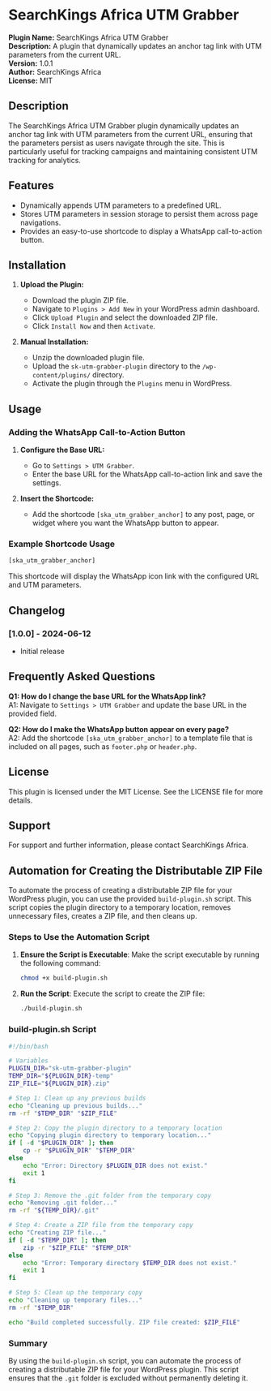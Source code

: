 # SearchKings Africa UTM Grabber

**Plugin Name:** SearchKings Africa UTM Grabber  
**Description:** A plugin that dynamically updates an anchor tag link with UTM parameters from the current URL.  
**Version:** 1.0.1  
**Author:** SearchKings Africa  
**License:** MIT  

## Description

The SearchKings Africa UTM Grabber plugin dynamically updates an anchor tag link with UTM parameters from the current URL, ensuring that the parameters persist as users navigate through the site. This is particularly useful for tracking campaigns and maintaining consistent UTM tracking for analytics.

## Features

- Dynamically appends UTM parameters to a predefined URL.
- Stores UTM parameters in session storage to persist them across page navigations.
- Provides an easy-to-use shortcode to display a WhatsApp call-to-action button.

## Installation

1. **Upload the Plugin:**
   - Download the plugin ZIP file.
   - Navigate to `Plugins > Add New` in your WordPress admin dashboard.
   - Click `Upload Plugin` and select the downloaded ZIP file.
   - Click `Install Now` and then `Activate`.

2. **Manual Installation:**
   - Unzip the downloaded plugin file.
   - Upload the `sk-utm-grabber-plugin` directory to the `/wp-content/plugins/` directory.
   - Activate the plugin through the `Plugins` menu in WordPress.

## Usage

### Adding the WhatsApp Call-to-Action Button

1. **Configure the Base URL:**
   - Go to `Settings > UTM Grabber`.
   - Enter the base URL for the WhatsApp call-to-action link and save the settings.

2. **Insert the Shortcode:**
   - Add the shortcode `[ska_utm_grabber_anchor]` to any post, page, or widget where you want the WhatsApp button to appear.

### Example Shortcode Usage

```html
[ska_utm_grabber_anchor]
```

This shortcode will display the WhatsApp icon link with the configured URL and UTM parameters.

## Changelog

### [1.0.0] - 2024-06-12
- Initial release

## Frequently Asked Questions

**Q1: How do I change the base URL for the WhatsApp link?**  
A1: Navigate to `Settings > UTM Grabber` and update the base URL in the provided field.

**Q2: How do I make the WhatsApp button appear on every page?**  
A2: Add the shortcode `[ska_utm_grabber_anchor]` to a template file that is included on all pages, such as `footer.php` or `header.php`.

## License

This plugin is licensed under the MIT License. See the LICENSE file for more details.

## Support

For support and further information, please contact SearchKings Africa.

## Automation for Creating the Distributable ZIP File

To automate the process of creating a distributable ZIP file for your WordPress plugin, you can use the provided `build-plugin.sh` script. This script copies the plugin directory to a temporary location, removes unnecessary files, creates a ZIP file, and then cleans up.

### Steps to Use the Automation Script

1. **Ensure the Script is Executable**:
   Make the script executable by running the following command:
   ```sh
   chmod +x build-plugin.sh
   ```

2. **Run the Script**:
   Execute the script to create the ZIP file:
   ```sh
   ./build-plugin.sh
   ```

### build-plugin.sh Script

```sh
#!/bin/bash

# Variables
PLUGIN_DIR="sk-utm-grabber-plugin"
TEMP_DIR="${PLUGIN_DIR}-temp"
ZIP_FILE="${PLUGIN_DIR}.zip"

# Step 1: Clean up any previous builds
echo "Cleaning up previous builds..."
rm -rf "$TEMP_DIR" "$ZIP_FILE"

# Step 2: Copy the plugin directory to a temporary location
echo "Copying plugin directory to temporary location..."
if [ -d "$PLUGIN_DIR" ]; then
    cp -r "$PLUGIN_DIR" "$TEMP_DIR"
else
    echo "Error: Directory $PLUGIN_DIR does not exist."
    exit 1
fi

# Step 3: Remove the .git folder from the temporary copy
echo "Removing .git folder..."
rm -rf "${TEMP_DIR}/.git"

# Step 4: Create a ZIP file from the temporary copy
echo "Creating ZIP file..."
if [ -d "$TEMP_DIR" ]; then
    zip -r "$ZIP_FILE" "$TEMP_DIR"
else
    echo "Error: Temporary directory $TEMP_DIR does not exist."
    exit 1
fi

# Step 5: Clean up the temporary copy
echo "Cleaning up temporary files..."
rm -rf "$TEMP_DIR"

echo "Build completed successfully. ZIP file created: $ZIP_FILE"
```

### Summary

By using the `build-plugin.sh` script, you can automate the process of creating a distributable ZIP file for your WordPress plugin. This script ensures that the `.git` folder is excluded without permanently deleting it.
